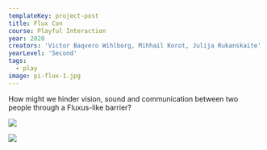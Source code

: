 ```yaml
---
templateKey: project-post
title: Flux Con
course: Playful Interaction
year: 2020
creators: 'Victor Baqvero Wihlborg, Mihhail Korot, Julija Rukanskaite'
yearLevel: 'Second'
tags:
  - play
image: pi-flux-1.jpg
---
```


How might we hinder vision, sound and communication between two people through a Fluxus-like barrier?

<MauVideo id="0_y3gljslm" />


![](images/pi-flux-2.jpg)

![](images/pi-flux-3.jpg)
